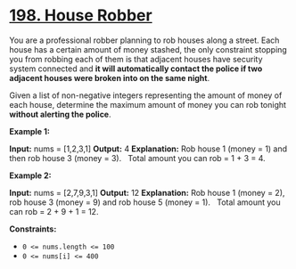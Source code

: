 # [198. House Robber](https://leetcode.com/problems/house-robber/)

You are a professional robber planning to rob houses along a street. Each house has a certain amount of money stashed, the only constraint stopping you from robbing each of them is that adjacent houses have security system connected and **it will automatically contact the police if two adjacent houses were broken into on the same night**.

Given a list of non-negative integers representing the amount of money of each house, determine the maximum amount of money you can rob tonight **without alerting the police**.

**Example 1:**

**Input:** nums = \[1,2,3,1\]
**Output:** 4
**Explanation:** Rob house 1 (money = 1) and then rob house 3 (money = 3).
  Total amount you can rob = 1 + 3 = 4.

**Example 2:**

**Input:** nums = \[2,7,9,3,1\]
**Output:** 12
**Explanation:** Rob house 1 (money = 2), rob house 3 (money = 9) and rob house 5 (money = 1).
  Total amount you can rob = 2 + 9 + 1 = 12.

**Constraints:**

- `0 <= nums.length <= 100`
- `0 <= nums[i] <= 400`
